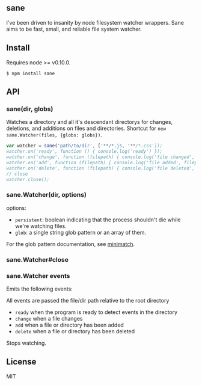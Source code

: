 sane
----

I've been driven to insanity by node filesystem watcher wrappers.
Sane aims to be fast, small, and reliable file system watcher.

## Install

Requires node >= v0.10.0.

```
$ npm install sane
```

## API

### sane(dir, globs)

Watches a directory and all it's descendant directorys for changes, deletions, and additions on files and directories.
Shortcut for `new sane.Watcher(files, {globs: globs})`.

```js
var watcher = sane('path/to/dir', ['**/*.js, '**/*.css']);
watcher.on('ready', function () { console.log('ready') });
watcher.on('change', function (filepath) { console.log('file changed', filepath); });
watcher.on('add', function (filepath) { console.log('file added', filepath); });
watcher.on('delete', function (filepath) { console.log('file deleted', filepath); });
// close
watcher.close();
```

### sane.Watcher(dir, options)

options:

* `persistent`: boolean indicating that the process shouldn't die while we're watching files.
* `glob`: a single string glob pattern or an array of them.

For the glob pattern documentation, see [minimatch](https://github.com/isaacs/minimatch).

### sane.Watcher#close

### sane.Watcher events

Emits the following events:

All events are passed the file/dir path relative to the root directory
* `ready` when the program is ready to detect events in the directory
* `change` when a file changes
* `add` when a file or directory has been added
* `delete` when a file or directory has been deleted

Stops watching.

## License

MIT
